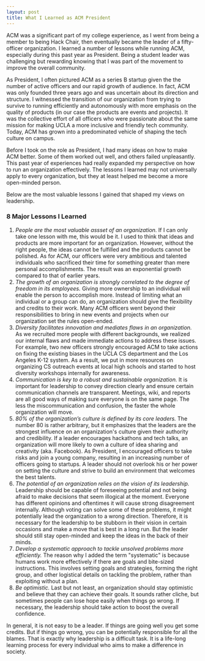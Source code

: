 ```yaml
---
layout: post
title: What I Learned as ACM President
---
```

ACM was a significant part of my college experience, as I went from being a member to being Hack Chair, then eventually became the leader of a fifty-officer organization. I learned a number of lessons while running ACM, especially during this past year as  President. Being a student leader was challenging but rewarding knowing that I was part of the movement to improve the overall community.
 
As President, I often pictured ACM as a series B startup given the the number of active officers and our rapid growth of audience. In fact, ACM was only founded three years ago and was uncertain about its direction and structure. I witnessed the transition of our organization from trying to survive to running efficiently and autonomously with more emphasis on the quality of products (in our case the products are events and projects). It was the collective effort of all officers who were passionate about the same mission for making UCLA a more inclusive and friendly tech community. Today, ACM has grown into a predominated vehicle of shaping the tech culture on campus.

Before I took on the role as President, I had many ideas on how to make ACM better. Some of them worked out well, and others failed unpleasantly. This past year of experiences had really expanded my perspective on how to run an organization effectively. The lessons I learned may not universally apply to every organization, but they at least helped me become a more open-minded person.

Below are the most valuable lessons I gained that shaped my views on leadership.


### 8 Major Lessons I Learned
1. *People are the most valuable assset of an organization.* If I can only take one lesson with me, this would be it. I used to think that ideas and products are more important for an organization. However, without the right people, the ideas cannot be fulfilled and the products cannot be polished. As for ACM, our officers were very ambitious and talented individuals who sacrificed their time for something greater than mere personal accomplishments. The result was an exponential growth compared to that of earlier years.
2. *The growth of an organization is strongly correlated to the degree of freedom in its employees.* Giving more ownership to an individual will enable the person to accomplish more. Instead of limiting what an individual or a group can do, an organization should give the flexibility and credits to their work. Many ACM officers went beyond their responsibilities to bring in new events and projects when our organization set the rules open-ended.
3. *Diversity facilitates innovation and mediates flaws in an organization.* As we recruited more people with different backgrounds, we realized our internal flaws and made immediate actions to address these issues. For example, two new officers strongly encouraged ACM to take actions on fixing the existing biases in the UCLA CS department and the Los Angeles K-12 system. As a result, we put in more resources on organizing CS outreach events at local high schools and started to host diversity workshops internally for awareness.
4. *Communication is key to a robust and sustainable organization.* It is important for leadership to convey direction clearly and ensure certain communication channels are transparent. Meetings, wiki, and reports are all good ways of making sure everyone is on the same page. The less the miscommunication and confusion, the faster the whole organization will move.
5. *80% of the organization’s culture is defined by its core leaders.* The number 80 is rather arbitrary, but it emphasizes that the leaders are the strongest influence on an organization's culture given their authority and credibility. If a leader encourages hackathons and tech talks, an organization will more likely to own a culture of idea sharing and creativity (aka. Facebook). As President, I encouraged officers to take risks and join a young company, resulting in an increasing number of officers going to startups. A leader should not overlook his or her power on setting the culture and strive to build an environment that welcomes the best talents.
6. *The potential of an organization relies on the vision of its leadership.* Leadership should be capable of foreseeing potential and not being afraid to make decisions that seem illogical at the moment. Everyone has different opinions and oftentimes it will cause strong disagreement internally. Although voting can solve some of these problems, it might potentially lead the organization to a wrong direction. Therefore, it is necessary for the leadership to be stubborn in their vision in certain occasions and make a move that is best in a long run. But the leader should still stay open-minded and keep the ideas in the back of their minds.
7. *Develop a systematic approach to tackle unsolved problems more efficiently.* The reason why I added the term "systematic" is because humans work more effectively if there are goals and bite-sized instructions. This involves setting goals and strategies, forming the right group, and other logistical details on tackling the problem, rather than exploiting without a plan. 
8. *Be optimistic.* Last but not least, an organization should stay optimistic and believe that they can achieve their goals. It sounds rather cliche, but sometimes people can lose hope easily when things go wrong. If necessary, the leadership should take action to boost the overall confidence.


In general, it is not easy to be a leader. If things are going well you get some credits. But if things go wrong, you can be potentially responsible for all the blames. That is exactly why leadership is a difficult task. It is a life-long learning process for every individual who aims to make a difference in society.
